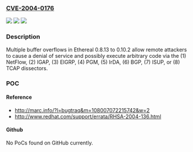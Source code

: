 ### [CVE-2004-0176](https://cve.mitre.org/cgi-bin/cvename.cgi?name=CVE-2004-0176)
![](https://img.shields.io/static/v1?label=Product&message=n%2Fa&color=blue)
![](https://img.shields.io/static/v1?label=Version&message=n%2Fa&color=blue)
![](https://img.shields.io/static/v1?label=Vulnerability&message=n%2Fa&color=brighgreen)

### Description

Multiple buffer overflows in Ethereal 0.8.13 to 0.10.2 allow remote attackers to cause a denial of service and possibly execute arbitrary code via the (1) NetFlow, (2) IGAP, (3) EIGRP, (4) PGM, (5) IrDA, (6) BGP, (7) ISUP, or (8) TCAP dissectors.

### POC

#### Reference
- http://marc.info/?l=bugtraq&m=108007072215742&w=2
- http://www.redhat.com/support/errata/RHSA-2004-136.html

#### Github
No PoCs found on GitHub currently.

